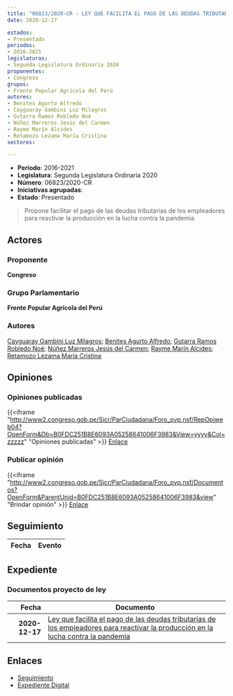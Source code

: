 ```yaml
---
title: "06823/2020-CR - LEY QUE FACILITA EL PAGO DE LAS DEUDAS TRIBUTARIAS DE LOS EMPRENDEDORES PARA REACTIVAR LA PRODUCCIÓN EN LA LUCHA CONTRA LA PANDEMIA"
date: 2020-12-17

estados:
- Presentado
periodos:
- 2016-2021
legislaturas:
- Segunda Legislatura Ordinaria 2020
proponentes:
- Congreso
grupos:
- Frente Popular Agrícola del Perú
autores:
- Benites Agurto Alfredo
- Cayguaray Gambini Luz Milagros
- Gutarra Ramos Robledo Noé
- Núñez Marreros Jesús del Carmen
- Rayme Marín Alcides
- Retamozo Lezama María Cristina
sectores:

---
```

- **Periodo**: 2016-2021
- **Legislatura**: Segunda Legislatura Ordinaria 2020
- **Número**: 06823/2020-CR
- **Iniciativas agrupadas**: 
- **Estado**: Presentado

> Propone facilitar el pago de las deudas tributarias de los empleadores para reactivar la producción en la lucha contra la pandemia


## Actores

### Proponente

**Congreso**

### Grupo Parlamentario

**Frente Popular Agrícola del Perú**

### Autores

[Cayguaray Gambini Luz Milagros](mailto:mailto:lcayguaray@congreso.gob.pe); [Benites Agurto Alfredo](mailto:mailto:abenites@congreso.gob.pe); [Gutarra Ramos Robledo Noé](mailto:mailto:rgutarra@congreso.gob.pe); [Núñez Marreros Jesús del Carmen](mailto:mailto:jnunez@congreso.gob.pe); [Rayme Marín Alcides](mailto:mailto:arayme@congreso.gob.pe); [Retamozo Lezama María Cristina](mailto:mailto:mretamozo@congreso.gob.pe)

## Opiniones

### Opiniones publicadas

{{<iframe "http://www2.congreso.gob.pe/Sicr/ParCiudadana/Foro_pvp.nsf/RepOpiweb04?OpenForm&Db=B0FDC251B8E6093A05258641006F3983&View=yyyy&Col=zzzzz" "Opiniones publicadas" >}}
[Enlace](http://www2.congreso.gob.pe/Sicr/ParCiudadana/Foro_pvp.nsf/RepOpiweb04?OpenForm&Db=B0FDC251B8E6093A05258641006F3983&View=yyyy&Col=zzzzz)

### Publicar opinión

{{<iframe "http://www2.congreso.gob.pe/Sicr/ParCiudadana/Foro_pvp.nsf/Documentos?OpenForm&ParentUnid=B0FDC251B8E6093A05258641006F3983&view" "Brindar opinión" >}}
[Enlace](http://www2.congreso.gob.pe/Sicr/ParCiudadana/Foro_pvp.nsf/Documentos?OpenForm&ParentUnid=B0FDC251B8E6093A05258641006F3983&view)


## Seguimiento

| Fecha | Evento |
|------:|--------|


## Expediente

### Documentos proyecto de ley

| Fecha | Documento |
|------:|-----------|
| **2020-12-17** | [Ley que facilita el pago de las deudas tributarias de los empleadores para reactivar la producción en la lucha contra la pandemia](http://www.leyes.congreso.gob.pe/Documentos/2016_2021/Proyectos_de_Ley_y_de_Resoluciones_Legislativas/PL06823-20201217.pdf) |

## Enlaces

- [Seguimiento](http://www2.congreso.gob.pe/Sicr/TraDocEstProc/CLProLey2016.nsf/f7fff46988ca05b1052578e100829cc7/27640e5fb20d866105258641007e4154?OpenDocument)
- [Expediente Digital](http://www2.congreso.gob.pe/Sicr/TraDocEstProc/Expvirt_2011.nsf/visbusqptramdoc1621/06823?opendocument)


